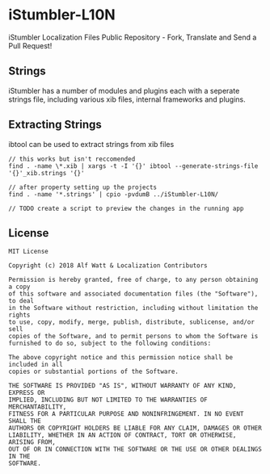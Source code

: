 # iStumbler-L10N
iStumbler Localization Files Public Repository - Fork, Translate and Send a Pull Request!

## Strings

iStumbler has a number of modules and plugins each with a seperate strings file, including various xib files, internal frameworks and plugins.

## Extracting Strings

ibtool can be used to extract strings from xib files

    // this works but isn't reccomended
    find . -name \*.xib | xargs -t -I '{}' ibtool --generate-strings-file '{}'_xib.strings '{}'

    // after property setting up the projects
    find . -name '*.strings' | cpio -pvdumB ../iStumbler-L10N/

    // TODO create a script to preview the changes in the running app

## License

    MIT License

    Copyright (c) 2018 Alf Watt & Localization Contributors

    Permission is hereby granted, free of charge, to any person obtaining a copy
    of this software and associated documentation files (the "Software"), to deal
    in the Software without restriction, including without limitation the rights
    to use, copy, modify, merge, publish, distribute, sublicense, and/or sell
    copies of the Software, and to permit persons to whom the Software is
    furnished to do so, subject to the following conditions:

    The above copyright notice and this permission notice shall be included in all
    copies or substantial portions of the Software.

    THE SOFTWARE IS PROVIDED "AS IS", WITHOUT WARRANTY OF ANY KIND, EXPRESS OR
    IMPLIED, INCLUDING BUT NOT LIMITED TO THE WARRANTIES OF MERCHANTABILITY,
    FITNESS FOR A PARTICULAR PURPOSE AND NONINFRINGEMENT. IN NO EVENT SHALL THE
    AUTHORS OR COPYRIGHT HOLDERS BE LIABLE FOR ANY CLAIM, DAMAGES OR OTHER
    LIABILITY, WHETHER IN AN ACTION OF CONTRACT, TORT OR OTHERWISE, ARISING FROM,
    OUT OF OR IN CONNECTION WITH THE SOFTWARE OR THE USE OR OTHER DEALINGS IN THE
    SOFTWARE.

